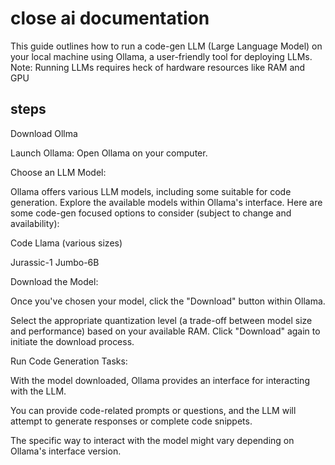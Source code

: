 # close ai documentation
This guide outlines how to run a code-gen LLM (Large Language Model) on your local machine using Ollama, a user-friendly tool for deploying LLMs.
Note: Running LLMs requires heck of hardware resources like RAM and GPU

## steps
Download Ollma

Launch Ollama: Open Ollama on your computer.

Choose an LLM Model:

Ollama offers various LLM models, including some suitable for code generation. Explore the available models within Ollama's interface. Here are some code-gen focused options to consider (subject to change and availability):

Code Llama (various sizes)

Jurassic-1 Jumbo-6B

Download the Model:

Once you've chosen your model, click the "Download" button within Ollama.

Select the appropriate quantization level (a trade-off between model size and performance) based on your available RAM.
Click "Download" again to initiate the download process.

Run Code Generation Tasks:

With the model downloaded, Ollama provides an interface for interacting with the LLM.

You can provide code-related prompts or questions, and the LLM will attempt to generate responses or complete code snippets.

The specific way to interact with the model might vary depending on Ollama's interface version.
